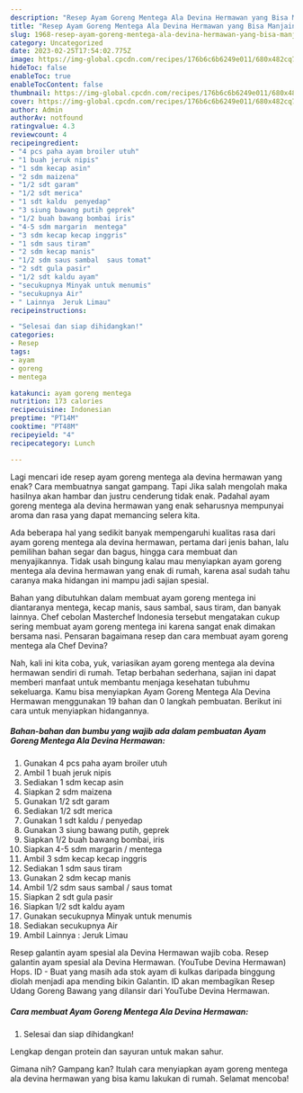 ```yaml
---
description: "Resep Ayam Goreng Mentega Ala Devina Hermawan yang Bisa Manjain Lidah"
title: "Resep Ayam Goreng Mentega Ala Devina Hermawan yang Bisa Manjain Lidah"
slug: 1968-resep-ayam-goreng-mentega-ala-devina-hermawan-yang-bisa-manjain-lidah
category: Uncategorized
date: 2023-02-25T17:54:02.775Z
image: https://img-global.cpcdn.com/recipes/176b6c6b6249e011/680x482cq70/ayam-goreng-mentega-ala-devina-hermawan-foto-resep-utama.jpg
hideToc: false
enableToc: true
enableTocContent: false
thumbnail: https://img-global.cpcdn.com/recipes/176b6c6b6249e011/680x482cq70/ayam-goreng-mentega-ala-devina-hermawan-foto-resep-utama.jpg
cover: https://img-global.cpcdn.com/recipes/176b6c6b6249e011/680x482cq70/ayam-goreng-mentega-ala-devina-hermawan-foto-resep-utama.jpg
author: Admin
authorAv: notfound
ratingvalue: 4.3
reviewcount: 4
recipeingredient:
- "4 pcs paha ayam broiler utuh"
- "1 buah jeruk nipis"
- "1 sdm kecap asin"
- "2 sdm maizena"
- "1/2 sdt garam"
- "1/2 sdt merica"
- "1 sdt kaldu  penyedap"
- "3 siung bawang putih geprek"
- "1/2 buah bawang bombai iris"
- "4-5 sdm margarin  mentega"
- "3 sdm kecap kecap inggris"
- "1 sdm saus tiram"
- "2 sdm kecap manis"
- "1/2 sdm saus sambal  saus tomat"
- "2 sdt gula pasir"
- "1/2 sdt kaldu ayam"
- "secukupnya Minyak untuk menumis"
- "secukupnya Air"
- " Lainnya  Jeruk Limau"
recipeinstructions:

- "Selesai dan siap dihidangkan!"
categories:
- Resep
tags:
- ayam
- goreng
- mentega

katakunci: ayam goreng mentega 
nutrition: 173 calories
recipecuisine: Indonesian
preptime: "PT14M"
cooktime: "PT48M"
recipeyield: "4"
recipecategory: Lunch

---
```



Lagi mencari ide resep ayam goreng mentega ala devina hermawan yang enak? Cara membuatnya sangat gampang. Tapi Jika salah mengolah maka hasilnya akan hambar dan justru cenderung tidak enak. Padahal ayam goreng mentega ala devina hermawan yang enak seharusnya mempunyai aroma dan rasa yang dapat memancing selera kita.


Ada beberapa hal yang sedikit banyak mempengaruhi kualitas rasa dari ayam goreng mentega ala devina hermawan, pertama dari jenis bahan, lalu pemilihan bahan segar dan bagus, hingga cara membuat dan menyajikannya. Tidak usah bingung kalau mau menyiapkan ayam goreng mentega ala devina hermawan yang enak di rumah, karena asal sudah tahu caranya maka hidangan ini mampu jadi sajian spesial.

Bahan yang dibutuhkan dalam membuat ayam goreng mentega ini diantaranya mentega, kecap manis, saus sambal, saus tiram, dan banyak lainnya. Chef cebolan Masterchef Indonesia tersebut mengatakan cukup sering membuat ayam goreng mentega ini karena sangat enak dimakan bersama nasi. Pensaran bagaimana resep dan cara membuat ayam goreng mentega ala Chef Devina?


Nah, kali ini kita coba, yuk, variasikan ayam goreng mentega ala devina hermawan sendiri di rumah. Tetap berbahan sederhana, sajian ini dapat memberi manfaat untuk membantu menjaga kesehatan tubuhmu sekeluarga. Kamu bisa menyiapkan Ayam Goreng Mentega Ala Devina Hermawan menggunakan 19 bahan dan 0 langkah pembuatan. Berikut ini cara untuk menyiapkan hidangannya.

<!--inarticleads1-->

##### Bahan-bahan dan bumbu yang wajib ada dalam pembuatan Ayam Goreng Mentega Ala Devina Hermawan:

1. Gunakan 4 pcs paha ayam broiler utuh
1. Ambil 1 buah jeruk nipis
1. Sediakan 1 sdm kecap asin
1. Siapkan 2 sdm maizena
1. Gunakan 1/2 sdt garam
1. Sediakan 1/2 sdt merica
1. Gunakan 1 sdt kaldu / penyedap
1. Gunakan 3 siung bawang putih, geprek
1. Siapkan 1/2 buah bawang bombai, iris
1. Siapkan 4-5 sdm margarin / mentega
1. Ambil 3 sdm kecap kecap inggris
1. Sediakan 1 sdm saus tiram
1. Gunakan 2 sdm kecap manis
1. Ambil 1/2 sdm saus sambal / saus tomat
1. Siapkan 2 sdt gula pasir
1. Siapkan 1/2 sdt kaldu ayam
1. Gunakan secukupnya Minyak untuk menumis
1. Sediakan secukupnya Air
1. Ambil  Lainnya : Jeruk Limau


Resep galantin ayam spesial ala Devina Hermawan wajib coba. Resep galantin ayam spesial ala Devina Hermawan. (YouTube Devina Hermawan) Hops. ID - Buat yang masih ada stok ayam di kulkas daripada binggung diolah menjadi apa mending bikin Galantin. ID akan membagikan Resep Udang Goreng Bawang yang dilansir dari YouTube Devina Hermawan. 

<!--inarticleads2-->

##### Cara membuat Ayam Goreng Mentega Ala Devina Hermawan:


1. Selesai dan siap dihidangkan!

Lengkap dengan protein dan sayuran untuk makan sahur. 

Gimana nih? Gampang kan? Itulah cara menyiapkan ayam goreng mentega ala devina hermawan yang bisa kamu lakukan di rumah. Selamat mencoba!
